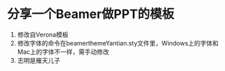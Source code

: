 # 分享一个Beamer做PPT的模板

1. 修改自Verona模板
2. 修改字体的命令在beamerthemeYantian.sty文件里，Windows上的字体和Mac上的字体不一样，需手动修改
3. 志明是雁天儿子